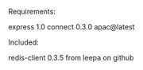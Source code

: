 Requirements:

express 1.0
connect 0.3.0
apac@latest

Included:

redis-client 0.3.5 from leepa on github
